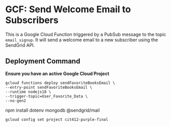 # GCF: Send Welcome Email to Subscribers

This is a Google Cloud Function triggered by a PubSub message to the topic `email_signup`. It will send a welcome email to a new subscriber using the SendGrid API.


## Deployment Command
**Ensure you have an active Google Cloud Project**
```
gcloud functions deploy sendFavoriteBooksEmail \
--entry-point sendFavoriteBooksEmail \
--runtime nodejs18 \
--trigger-topic=User_Favorite_Data \
--no-gen2

```
npm install dotenv mongodb @sendgrid/mail

```
gcloud config set project cit412-purple-final

```